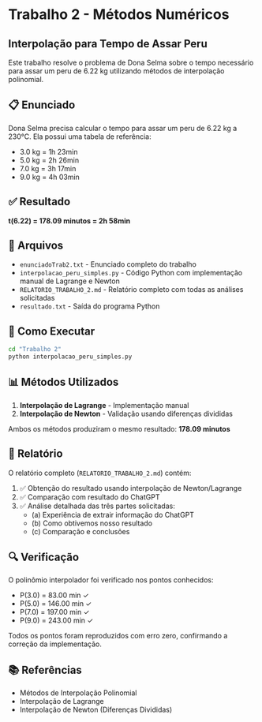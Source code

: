 # Trabalho 2 - Métodos Numéricos
## Interpolação para Tempo de Assar Peru

Este trabalho resolve o problema de Dona Selma sobre o tempo necessário para assar um peru de 6.22 kg utilizando métodos de interpolação polinomial.

## 📋 Enunciado

Dona Selma precisa calcular o tempo para assar um peru de 6.22 kg a 230°C. Ela possui uma tabela de referência:

- 3.0 kg = 1h 23min
- 5.0 kg = 2h 26min  
- 7.0 kg = 3h 17min
- 9.0 kg = 4h 03min

## ✅ Resultado

**t(6.22) = 178.09 minutos = 2h 58min**

## 📁 Arquivos

- `enunciadoTrab2.txt` - Enunciado completo do trabalho
- `interpolacao_peru_simples.py` - Código Python com implementação manual de Lagrange e Newton
- `RELATORIO_TRABALHO_2.md` - Relatório completo com todas as análises solicitadas
- `resultado.txt` - Saída do programa Python

## 🚀 Como Executar

```bash
cd "Trabalho 2"
python interpolacao_peru_simples.py
```

## 📊 Métodos Utilizados

1. **Interpolação de Lagrange** - Implementação manual
2. **Interpolação de Newton** - Validação usando diferenças divididas

Ambos os métodos produziram o mesmo resultado: **178.09 minutos**

## 📝 Relatório

O relatório completo (`RELATORIO_TRABALHO_2.md`) contém:

1. ✅ Obtenção do resultado usando interpolação de Newton/Lagrange
2. ✅ Comparação com resultado do ChatGPT  
3. ✅ Análise detalhada das três partes solicitadas:
   - (a) Experiência de extrair informação do ChatGPT
   - (b) Como obtivemos nosso resultado
   - (c) Comparação e conclusões

## 🔍 Verificação

O polinômio interpolador foi verificado nos pontos conhecidos:
- P(3.0) = 83.00 min ✓
- P(5.0) = 146.00 min ✓
- P(7.0) = 197.00 min ✓
- P(9.0) = 243.00 min ✓

Todos os pontos foram reproduzidos com erro zero, confirmando a correção da implementação.

## 📚 Referências

- Métodos de Interpolação Polinomial
- Interpolação de Lagrange
- Interpolação de Newton (Diferenças Divididas)

